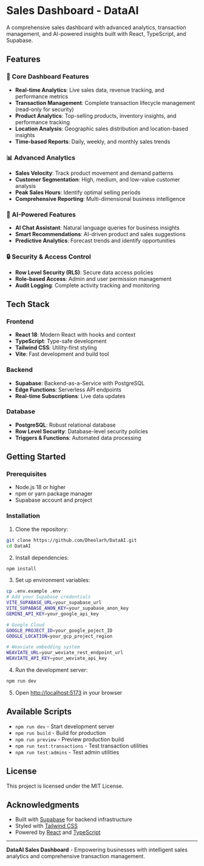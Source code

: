 # Sales Dashboard - DataAI

A comprehensive sales dashboard with advanced analytics, transaction management, and AI-powered insights built with React, TypeScript, and Supabase.

## Features

### 🎯 Core Dashboard Features
- **Real-time Analytics**: Live sales data, revenue tracking, and performance metrics
- **Transaction Management**: Complete transaction lifecycle management (read-only for security)
- **Product Analytics**: Top-selling products, inventory insights, and performance tracking
- **Location Analysis**: Geographic sales distribution and location-based insights
- **Time-based Reports**: Daily, weekly, and monthly sales trends

### 📊 Advanced Analytics
- **Sales Velocity**: Track product movement and demand patterns
- **Customer Segmentation**: High, medium, and low-value customer analysis
- **Peak Sales Hours**: Identify optimal selling periods
- **Comprehensive Reporting**: Multi-dimensional business intelligence

### 🤖 AI-Powered Features
- **AI Chat Assistant**: Natural language queries for business insights
- **Smart Recommendations**: AI-driven product and sales suggestions
- **Predictive Analytics**: Forecast trends and identify opportunities

### 🔒 Security & Access Control
- **Row Level Security (RLS)**: Secure data access policies
- **Role-based Access**: Admin and user permission management
- **Audit Logging**: Complete activity tracking and monitoring

## Tech Stack

### Frontend
- **React 18**: Modern React with hooks and context
- **TypeScript**: Type-safe development
- **Tailwind CSS**: Utility-first styling
- **Vite**: Fast development and build tool

### Backend
- **Supabase**: Backend-as-a-Service with PostgreSQL
- **Edge Functions**: Serverless API endpoints
- **Real-time Subscriptions**: Live data updates

### Database
- **PostgreSQL**: Robust relational database
- **Row Level Security**: Database-level security policies
- **Triggers & Functions**: Automated data processing

## Getting Started

### Prerequisites
- Node.js 18 or higher
- npm or yarn package manager
- Supabase account and project

### Installation

1. Clone the repository:
```bash
git clone https://github.com/Dheolarh/DataAI.git
cd DataAI
```

2. Install dependencies:
```bash
npm install
```

3. Set up environment variables:
```bash
cp .env.example .env
# Add your Supabase credentials
VITE_SUPABASE_URL=your_supabase_url
VITE_SUPABASE_ANON_KEY=your_supabase_anon_key
GEMINI_API_KEY=your_google_api_key

# Google Cloud
GOOGLE_PROJECT_ID=your_google_poject_ID
GOOGLE_LOCATION=your_gcp_project_region

# Weaviate embedding system
WEAVIATE_URL=your_weviate_rest_endpoint_url
WEAVIATE_API_KEY=your_weviate_api_key
```

4. Run the development server:
```bash
npm run dev
```

5. Open [http://localhost:5173](http://localhost:5173) in your browser

## Available Scripts

- `npm run dev` - Start development server
- `npm run build` - Build for production
- `npm run preview` - Preview production build
- `npm run test:transactions` - Test transaction utilities
- `npm run test:admins` - Test admin utilities

## License

This project is licensed under the MIT License.

## Acknowledgments

- Built with [Supabase](https://supabase.com) for backend infrastructure
- Styled with [Tailwind CSS](https://tailwindcss.com)
- Powered by [React](https://react.dev) and [TypeScript](https://typescriptlang.org)

---

**DataAI Sales Dashboard** - Empowering businesses with intelligent sales analytics and comprehensive transaction management.